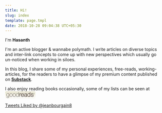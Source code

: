 ```yaml
---
title: Hi!
slug: index
template: page.tmpl
date: 2018-10-28 09:04:38 UTC+05:30
---
```


<div class="row">
    <div class="col-md-8">
        <p>I'm <a><strong>Hasanth</strong></a></p>
		<p> I'm an active blogger & wannabe polymath. I write articles on diverse topics and inter-link concepts to come up with new perspectives which usually go un-noticed when working in siloes. </p>
		<p> In this blog, I share some of my personal experiences, free-reads, working-articles, for the readers to have a glimpse of my premium content published on <a href="https://substack.com/profile/66180015-hasanth"><strong>Substack</strong></a>.</p>
		<p> I also enjoy reading books occasionally, some of my lists can be seen at <a href="https://www.goodreads.com/review/list/73112556?shelf=read" rel="nofollow"><img border="0" style="vertical-align: middle;" src="/images/goodreadsbadge.jpg"></a></p>
    </div>
	<div class="col-md-4">
        <a class="twitter-timeline" data-height="250" href="https://twitter.com/jeanbourgain8/likes?ref_src=twsrc%5Etfw">Tweets Liked by @jeanbourgain8</a>
    </div>	
</div>














